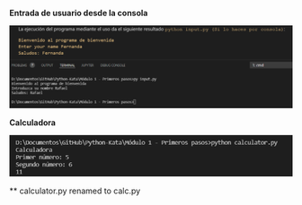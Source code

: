**Entrada de usuario desde la consola**

![](../images/1644476487646.png)

**Calculadora**

![](../images/1644476901862.png)

** calculator.py renamed to calc.py
